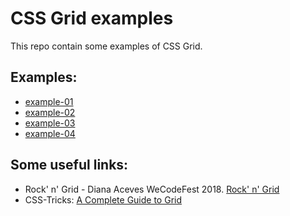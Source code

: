 # CSS Grid examples

This repo contain some examples of CSS Grid.

## Examples:
* [example-01](./example-01/example-01.html)
* [example-02](./example-02/example-02.html)
* [example-03](./example-03/example-03.html)
* [example-04](./example-03/example-04.html)


## Some useful links:
* Rock' n' Grid - Diana Aceves WeCodeFest 2018. [Rock' n' Grid](https://www.youtube.com/watch?v=p7oXrr9yjXY)
* CSS-Tricks: [A Complete Guide to Grid](https://css-tricks.com/snippets/css/complete-guide-grid/)